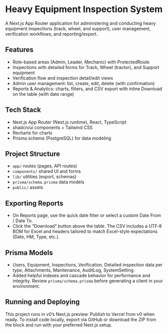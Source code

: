 # Heavy Equipment Inspection System

A Next.js App Router application for administering and conducting heavy equipment inspections (track, wheel, and support), user management, verification workflows, and reporting/export.

## Features

- Role-based areas (Admin, Leader, Mechanic) with ProtectedRoute
- Inspections with detailed forms for Track, Wheel (tractor), and Support equipment
- Verification flow and inspection detail/edit views
- Admin user management: list, create, edit, delete (with confirmation)
- Reports & Analytics: charts, filters, and CSV export with inline Download on the table (with date range)

## Tech Stack

- Next.js App Router (Next.js runtime), React, TypeScript
- shadcn/ui components + Tailwind CSS
- Recharts for charts
- Prisma schema (PostgreSQL) for data modeling

## Project Structure

- `app/` routes (pages, API routes)
- `components/` shared UI and forms
- `lib/` utilities (export, schemas)
- `prisma/schema.prisma` data models
- `public/` assets

## Exporting Reports

- On Reports page, use the quick date filter or select a custom Date From / Date To.
- Click the “Download” button above the table. The CSV includes a UTF‑8 BOM for Excel and headers tailored to match Excel-style expectations (Date, HM, Type, etc.).

## Prisma Models

- Users, Equipment, Inspections, Verification, Detailed inspection data per type, Attachments, Maintenance, AuditLog, SystemSetting.
- Added helpful indexes and cascade behavior for performance and integrity. Review `prisma/schema.prisma` before generating a client in your environment.

## Running and Deploying

This project runs in v0’s Next.js preview. Publish to Vercel from v0 when ready. To install code locally, export via GitHub or download the ZIP from the block and run with your preferred Next.js setup.
